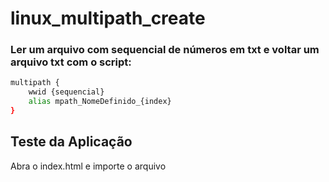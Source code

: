 # linux_multipath_create

### Ler um arquivo com sequencial de números em txt e voltar um arquivo txt com o script:
```sh
multipath {
    wwid {sequencial}
    alias mpath_NomeDefinido_{index}
}
```

## Teste da Aplicação

Abra o index.html e importe o arquivo
